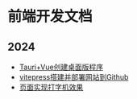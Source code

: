 # 前端开发文档

## 2024

- [Tauri+Vue创建桌面版程序](./Tauri+Vue创建桌面版程序.md)
- [vitepress搭建并部署网站到Github](./vitepress搭建并部署网站.md)
- [页面实现打字机效果](./页面实现打字机效果.md)
